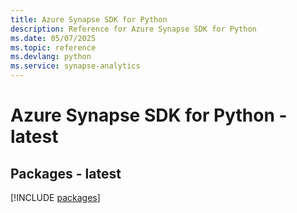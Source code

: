```yaml
---
title: Azure Synapse SDK for Python
description: Reference for Azure Synapse SDK for Python
ms.date: 05/07/2025
ms.topic: reference
ms.devlang: python
ms.service: synapse-analytics
---
```

# Azure Synapse SDK for Python - latest
## Packages - latest
[!INCLUDE [packages](synapse-index.md)]